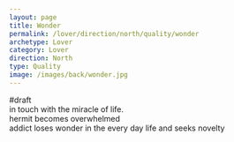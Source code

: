 ```yaml
---
layout: page
title: Wonder
permalink: /lover/direction/north/quality/wonder
archetype: Lover
category: Lover
direction: North
type: Quality
image: /images/back/wonder.jpg
---
```

#draft   
in touch with the miracle of life.   
hermit becomes overwhelmed  
addict loses wonder in the every day life and seeks novelty
